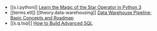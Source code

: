

- [[s.l.python]] [Learn the Magic of the Star Operator in Python 3](https://python.plainenglish.io/learn-the-magic-of-the-star-operator-in-python-3-b13804abe966)
- [[terms.etl]] [[theory.data-warehousing]] [Data Warehouse Pipeline: Basic Concepts and Roadmap](https://towardsdatascience.com/building-a-data-warehouse-pipeline-basic-concepts-roadmap-d14032890ab6)
- [[s.q.tsql]] [How to Build Advanced SQL](https://betterprogramming.pub/how-to-build-advanced-sql-798d615ba323)

